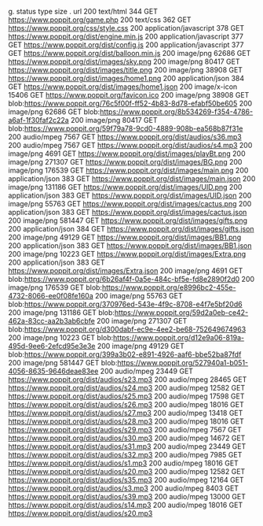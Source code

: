 g.
status	type	size	.	url
200	text/html	344	GET	https://www.poppit.org/game.php
200	text/css	362	GET	https://www.poppit.org/css/style.css
200	application/javascript	378	GET	https://www.poppit.org/dist/engine.min.js
200	application/javascript	377	GET	https://www.poppit.org/dist/config.js
200	application/javascript	377	GET	https://www.poppit.org/dist/balloon.min.js
200	image/png	62686	GET	https://www.poppit.org/dist/images/sky.png
200	image/png	80417	GET	https://www.poppit.org/dist/images/title.png
200	image/png	38908	GET	https://www.poppit.org/dist/images/home1.png
200	application/json	384	GET	https://www.poppit.org/dist/images/home1.json
200	image/x-icon	15406	GET	https://www.poppit.org/favicon.ico
200	image/png	38908	GET	blob:https://www.poppit.org/76c5f00f-ff52-4b83-8d78-efabf50be605
200	image/png	62686	GET	blob:https://www.poppit.org/8b534269-f354-4786-a6af-1f30faf2c22a
200	image/png	80417	GET	blob:https://www.poppit.org/59f79a78-9cd0-4889-908b-ea568b87f31e
200	audio/mpeg	7567	GET	https://www.poppit.org/dist/audios/s36.mp3
200	audio/mpeg	7567	GET	https://www.poppit.org/dist/audios/s4.mp3
200	image/png	4691	GET	https://www.poppit.org/dist/images/playBt.png
200	image/png	271307	GET	https://www.poppit.org/dist/images/BG.png
200	image/png	176539	GET	https://www.poppit.org/dist/images/main.png
200	application/json	383	GET	https://www.poppit.org/dist/images/main.json
200	image/png	131186	GET	https://www.poppit.org/dist/images/UID.png
200	application/json	383	GET	https://www.poppit.org/dist/images/UID.json
200	image/png	55763	GET	https://www.poppit.org/dist/images/cactus.png
200	application/json	383	GET	https://www.poppit.org/dist/images/cactus.json
200	image/png	581447	GET	https://www.poppit.org/dist/images/gifts.png
200	application/json	384	GET	https://www.poppit.org/dist/images/gifts.json
200	image/png	49129	GET	https://www.poppit.org/dist/images/BB1.png
200	application/json	383	GET	https://www.poppit.org/dist/images/BB1.json
200	image/png	10223	GET	https://www.poppit.org/dist/images/Extra.png
200	application/json	383	GET	https://www.poppit.org/dist/images/Extra.json
200	image/png	4691	GET	blob:https://www.poppit.org/6b26af4f-0a5e-484c-bf5e-fd8e2890f2d0
200	image/png	176539	GET	blob:https://www.poppit.org/e8996bc2-455e-4732-8066-ee0f08fe160a
200	image/png	55763	GET	blob:https://www.poppit.org/370976ed-543e-4f9c-8708-e4f7e5bf20d6
200	image/png	131186	GET	blob:https://www.poppit.org/59d2a0eb-ce42-462a-83cc-aa2b3ab6cbfe
200	image/png	271307	GET	blob:https://www.poppit.org/d300dabf-ec9e-4ee2-be68-752649674963
200	image/png	10223	GET	blob:https://www.poppit.org/d12e9a06-819a-495d-9ee6-2efcd95e3e3e
200	image/png	49129	GET	blob:https://www.poppit.org/399a3b02-e891-4926-aaf6-bbe52ba87fdf
200	image/png	581447	GET	blob:https://www.poppit.org/527940a1-b051-4056-8635-9646deae83ee
200	audio/mpeg	23449	GET	https://www.poppit.org/dist/audios/s23.mp3
200	audio/mpeg	28465	GET	https://www.poppit.org/dist/audios/s24.mp3
200	audio/mpeg	12582	GET	https://www.poppit.org/dist/audios/s25.mp3
200	audio/mpeg	17598	GET	https://www.poppit.org/dist/audios/s26.mp3
200	audio/mpeg	18016	GET	https://www.poppit.org/dist/audios/s27.mp3
200	audio/mpeg	13418	GET	https://www.poppit.org/dist/audios/s28.mp3
200	audio/mpeg	18016	GET	https://www.poppit.org/dist/audios/s29.mp3
200	audio/mpeg	7567	GET	https://www.poppit.org/dist/audios/s30.mp3
200	audio/mpeg	14672	GET	https://www.poppit.org/dist/audios/s31.mp3
200	audio/mpeg	23449	GET	https://www.poppit.org/dist/audios/s32.mp3
200	audio/mpeg	7985	GET	https://www.poppit.org/dist/audios/s1.mp3
200	audio/mpeg	18016	GET	https://www.poppit.org/dist/audios/s20.mp3
200	audio/mpeg	12582	GET	https://www.poppit.org/dist/audios/s35.mp3
200	audio/mpeg	12164	GET	https://www.poppit.org/dist/audios/s3.mp3
200	audio/mpeg	8403	GET	https://www.poppit.org/dist/audios/s39.mp3
200	audio/mpeg	13000	GET	https://www.poppit.org/dist/audios/s14.mp3
200	audio/mpeg	18016	GET	https://www.poppit.org/dist/audios/s20.mp3
